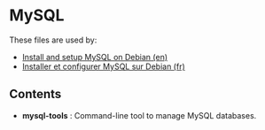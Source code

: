 MySQL
=====

These files are used by:

* [Install and setup MySQL on Debian (en)](http://howto.biapy.com/en/debian-gnu-linux/servers/databases/install-and-setup-mysql-on-debian)
* [Installer et configurer MySQL sur Debian (fr)](http://howto.biapy.com/fr/debian-gnu-linux/serveurs/bases-de-donnees/installer-et-configurer-mysql-sur-debian)

Contents
--------
* __mysql-tools__ : Command-line tool to manage MySQL databases.

